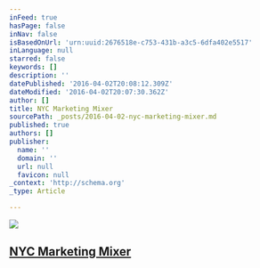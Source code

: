 ```yaml
---
inFeed: true
hasPage: false
inNav: false
isBasedOnUrl: 'urn:uuid:2676518e-c753-431b-a3c5-6dfa402e5517'
inLanguage: null
starred: false
keywords: []
description: ''
datePublished: '2016-04-02T20:08:12.309Z'
dateModified: '2016-04-02T20:07:30.362Z'
author: []
title: NYC Marketing Mixer
sourcePath: _posts/2016-04-02-nyc-marketing-mixer.md
published: true
authors: []
publisher:
  name: ''
  domain: ''
  url: null
  favicon: null
_context: 'http://schema.org'
_type: Article

---
```

![](https://the-grid-user-content.s3-us-west-2.amazonaws.com/9d40c6d1-939a-4807-b4eb-f17fdd418154.png)

## [NYC Marketing Mixer][0]

[0]: http://nycmarketingmixer.com/